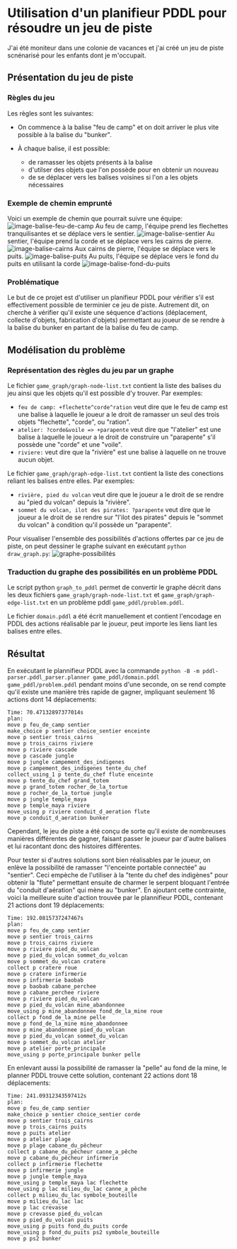 # Utilisation d'un planifieur PDDL pour résoudre un jeu de piste

J'ai été moniteur dans une colonie de vacances et j'ai créé un jeu de piste scnénarisé pour les enfants dont je m'occupait.

## Présentation du jeu de piste

### Règles du jeu
Les règles sont les suivantes:

- On commence à la balise "feu de camp" et on doit arriver le plus vite possible à la balise du "bunker".

- À chaque balise, il est possible:
  - de ramasser les objets présents à la balise
  - d'utilser des objets que l'on possède pour en obtenir un nouveau
  - de se déplacer vers les balises voisines si l'on a les objets nécessaires

### Exemple de chemin emprunté
Voici un exemple de chemin que pourrait suivre une équipe:
![image-balise-feu-de-camp](game_node_examples/01-feu-de-camp.png)
Au feu de camp, l'équipe prend les flechettes tranquilisantes et se déplace vers le sentier.
![image-balise-sentier](game_node_examples/02-sentier.png)
Au sentier, l'équipe prend la corde et se déplace vers les cairns de pierre.
![image-balise-cairns](game_node_examples/03-cairns.png)
Aux cairns de pierre, l'équipe se déplace vers le puits.
![image-balise-puits](game_node_examples/04-puits.png)
Au puits, l'équipe se déplace vers le fond du puits en utilisant la corde
![image-balise-fond-du-puits](game_node_examples/05-fond-du-puits.png)

### Problématique
Le but de ce projet est d'utiliser un planifieur PDDL pour vérifier s'il est effectivement possible de terminier ce jeu de piste.
Autrement dit, on cherche à vérifier qu'il existe une séquence d'actions (déplacement, collecte d'objets, fabrication d'objets) permettant au joueur de se rendre à la balise du bunker en partant de la balise du feu de camp.

## Modélisation du problème

### Représentation des règles du jeu par un graphe
Le fichier `game_graph/graph-node-list.txt` contient la liste des balises du jeu ainsi que les objets qu'il est possible d'y trouver.
Par exemples:
- `feu de camp: +flechette^corde^ration` veut dire que le feu de camp est une balise à laquelle le joueur a le droit de ramasser un seul des trois objets "flechette", "corde", ou "ration".
- `atelier: ?corde&voile => +parapente` veut dire que "l'atelier" est une balise à laquelle le joueur a le droit de construire un "parapente" s'il possède une "corde" et une "voile".
- `riviere:` veut dire que la "rivière" est une balise à laquelle on ne trouve aucun objet.

Le fichier `game_graph/graph-edge-list.txt` contient la liste des conections reliant les balises entre elles.
Par exemples:
- `rivière, pied du volcan` veut dire que le joueur a le droit de se rendre au "pied du volcan" depuis la "rivière".
- `sommet du volcan, ilot des pirates: ?parapente` veut dire que le joueur a le droit de se rendre sur "l'ilot des pirates" depuis le "sommet du volcan" à condition qu'il possède un "parapente".

Pour visualiser l'ensemble des possibilités d'actions offertes par ce jeu de piste, on peut dessiner le graphe suivant en exécutant `python draw_graph.py`:
![graphe-possibilités](game_graph/graph.png)

### Traduction du graphe des possibilités en un problème PDDL
Le script python `graph_to_pddl` permet de convertir le graphe décrit dans les deux fichiers `game_graph/graph-node-list.txt` et `game_graph/graph-edge-list.txt` en un problème pddl `game_pddl/problem.pddl`.

Le fichier `domain.pddl` a été écrit manuellement et contient l'encodage en PDDL des actions réalisable par le joueur, peut importe les liens liant les balises entre elles.

## Résultat
En exécutant le plannifieur PDDL avec la commande `python -B -m pddl-parser.pddl_parser.planner game_pddl/domain.pddl game_pddl/problem.pddl` pendant moins d'une seconde, on se rend compte qu'il existe une manière très rapide de gagner, impliquant seulement 16 actions dont 14 déplacements:
```
Time: 70.47132897377014s
plan:
move p feu_de_camp sentier
make_choice p sentier choice_sentier enceinte
move p sentier trois_cairns
move p trois_cairns riviere
move p riviere cascade
move p cascade jungle
move p jungle campement_des_indigenes
move p campement_des_indigenes tente_du_chef
collect_using_1 p tente_du_chef flute enceinte
move p tente_du_chef grand_totem
move p grand_totem rocher_de_la_tortue
move p rocher_de_la_tortue jungle
move p jungle temple_maya
move p temple_maya riviere
move_using p riviere conduit_d_aeration flute
move p conduit_d_aeration bunker
```

Cependant, le jeu de piste a été conçu de sorte qu'il existe de nombreuses manières différentes de gagner, faisant passer le joueur par d'autre balises et lui racontant donc des histoires différentes.

Pour tester si d'autres solutions sont bien réalisables par le joueur, on enlève la possibilité de ramasser "l'enceinte portable connectée" au "sentier".
Ceci empèche de l'utiliser à la "tente du chef des indigènes" pour obtenir la "flute" permettant ensuite de charmer le serpent bloquant l'entrée du "conduit d'aération" qui mène au "bunker".
En ajoutant cette contrainte, voici la meilleure suite d'action trouvée par le plannifieur PDDL, contenant 21 actions dont 19 déplacements:
```
Time: 192.0815737247467s
plan:
move p feu_de_camp sentier
move p sentier trois_cairns
move p trois_cairns riviere
move p riviere pied_du_volcan
move p pied_du_volcan sommet_du_volcan
move p sommet_du_volcan cratere
collect p cratere roue
move p cratere infirmerie
move p infirmerie baobab
move p baobab cabane_perchee
move p cabane_perchee riviere
move p riviere pied_du_volcan
move p pied_du_volcan mine_abandonnee
move_using p mine_abandonnee fond_de_la_mine roue
collect p fond_de_la_mine pelle
move p fond_de_la_mine mine_abandonnee
move p mine_abandonnee pied_du_volcan
move p pied_du_volcan sommet_du_volcan
move p sommet_du_volcan atelier
move p atelier porte_principale
move_using p porte_principale bunker pelle
```

En enlevant aussi la possibilité de ramasser la "pelle" au fond de la mine, le planner PDDL trouve cette solution, contenant 22 actions dont 18 déplacements:
```
Time: 241.09312343597412s
plan:
move p feu_de_camp sentier
make_choice p sentier choice_sentier corde
move p sentier trois_cairns
move p trois_cairns puits
move p puits atelier
move p atelier plage
move p plage cabane_du_pêcheur
collect p cabane_du_pêcheur canne_a_pêche
move p cabane_du_pêcheur infirmerie
collect p infirmerie flechette
move p infirmerie jungle
move p jungle temple_maya
move_using p temple_maya lac flechette
move_using p lac milieu_du_lac canne_a_pêche
collect p milieu_du_lac symbole_bouteille
move p milieu_du_lac lac
move p lac crevasse
move p crevasse pied_du_volcan
move p pied_du_volcan puits
move_using p puits fond_du_puits corde
move_using p fond_du_puits ps2 symbole_bouteille
move p ps2 bunker
```
